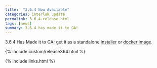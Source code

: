 ```yaml
---
title:  "3.6.4 Now Available"
categories: interlok update
permalink: 3.6.4-release.html
tags: [news]
summary: 3.6.4 has made it to GA!
---
```


3.6.4 Has Made it to GA; get it as a standalone [installer][] or [docker image][].

{% include custom/release364.html %}

[installer]: https://development.adaptris.net/installers/Interlok
[docker image]: https://hub.docker.com/r/adaptris/interlok/tags
{% include links.html %}
